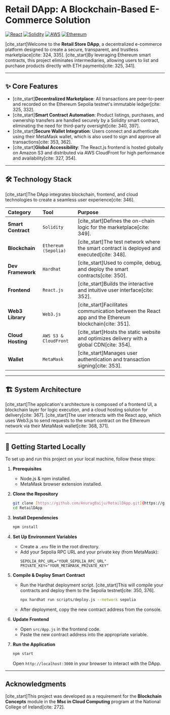 # Retail DApp: A Blockchain-Based E-Commerce Solution

[![React](https://img.shields.io/badge/React-20232A?style=for-the-badge&logo=react&logoColor=61DAFB)](https://reactjs.org/)
[![Solidity](https://img.shields.io/badge/Solidity-e6e6e6?style=for-the-badge&logo=solidity&logoColor=black)](https://soliditylang.org/)
[![AWS](https://img.shields.io/badge/AWS-S3_%26_CloudFront-232F3E?style=for-the-badge&logo=amazon-aws&logoColor=FF9900)](https://aws.amazon.com/s3/)
[![Ethereum](https://img.shields.io/badge/Ethereum-3C3C3D?style=for-the-badge&logo=ethereum&logoColor=white)](https://ethereum.org/)

[cite_start]Welcome to the **Retail Store DApp**, a decentralized e-commerce platform designed to create a secure, transparent, and trustless marketplace[cite: 324, 335]. [cite_start]By leveraging Ethereum smart contracts, this project eliminates intermediaries, allowing users to list and purchase products directly with ETH payments[cite: 325, 341].


<p align="center">
</p>

---
## ✨ Core Features

* [cite_start]**Decentralized Marketplace**: All transactions are peer-to-peer and recorded on the Ethereum Sepolia testnet's immutable ledger[cite: 325, 332].
* [cite_start]**Smart Contract Automation**: Product listings, purchases, and ownership transfers are handled securely by a Solidity smart contract, eliminating the need for third-party oversight[cite: 340, 397].
* [cite_start]**Secure Wallet Integration**: Users connect and authenticate using their MetaMask wallet, which is also used to sign and approve all transactions[cite: 353, 362].
* [cite_start]**Global Accessibility**: The React.js frontend is hosted globally on Amazon S3 and distributed via AWS CloudFront for high performance and availability[cite: 327, 354].

---
## 🛠️ Technology Stack

[cite_start]The DApp integrates blockchain, frontend, and cloud technologies to create a seamless user experience[cite: 346].

| Category | Tool | Purpose |
| :--- | :--- | :--- |
| **Smart Contract** | `Solidity` | [cite_start]Defines the on-chain logic for the marketplace[cite: 349]. |
| **Blockchain** | `Ethereum (Sepolia)` | [cite_start]The test network where the smart contract is deployed and executed[cite: 348]. |
| **Dev Framework**| `Hardhat` | [cite_start]Used to compile, debug, and deploy the smart contracts[cite: 350]. |
| **Frontend** | `React.js` | [cite_start]Builds the interactive and intuitive user interface[cite: 352]. |
| **Web3 Library** | `Web3.js` | [cite_start]Facilitates communication between the React app and the Ethereum blockchain[cite: 351]. |
| **Cloud Hosting**| `AWS S3 & CloudFront`| [cite_start]Hosts the static website and optimizes delivery with a global CDN[cite: 354]. |
| **Wallet** | `MetaMask` | [cite_start]Manages user authentication and transaction signing[cite: 353]. |

---
## 🏗️ System Architecture

[cite_start]The application's architecture is composed of a frontend UI, a blockchain layer for logic execution, and a cloud hosting solution for delivery[cite: 367]. [cite_start]The user interacts with the React app, which uses Web3.js to send requests to the smart contract on the Ethereum network via their MetaMask wallet[cite: 368, 371].

<p align="center">
</p>

---
## 🚀 Getting Started Locally

To set up and run this project on your local machine, follow these steps:

1.  **Prerequisites**
    * Node.js & npm installed.
    * MetaMask browser extension installed.

2.  **Clone the Repository**
    ```sh
    git clone [https://github.com/AnuragBaiju/RetailDApp.git](https://github.com/AnuragBaiju/RetailDApp.git)
    cd RetailDApp
    ```

3.  **Install Dependencies**
    ```sh
    npm install
    ```

4.  **Set Up Environment Variables**
    * Create a `.env` file in the root directory.
    * Add your Sepolia RPC URL and your private key (from MetaMask):
        ```env
        SEPOLIA_RPC_URL="YOUR_SEPOLIA_RPC_URL"
        PRIVATE_KEY="YOUR_METAMASK_PRIVATE_KEY"
        ```

5.  **Compile & Deploy Smart Contract**
    * Run the Hardhat deployment script. [cite_start]This will compile your contracts and deploy them to the Sepolia testnet[cite: 350, 376].
        ```sh
        npx hardhat run scripts/deploy.js --network sepolia
        ```
    * After deployment, copy the new contract address from the console.

6.  **Update Frontend**
    * Open `src/App.js` in the frontend code.
    * Paste the new contract address into the appropriate variable.

7.  **Run the Application**
    ```sh
    npm start
    ```
    Open `http://localhost:3000` in your browser to interact with the DApp.

---
## Acknowledgments
[cite_start]This project was developed as a requirement for the **Blockchain Concepts** module in the **Msc in Cloud Computing** program at the National College of Ireland[cite: 272].
